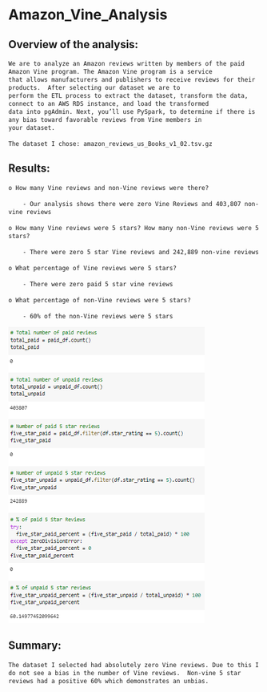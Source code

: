 # Amazon_Vine_Analysis

## Overview of the analysis:
        
    We are to analyze an Amazon reviews written by members of the paid Amazon Vine program. The Amazon Vine program is a service
    that allows manufacturers and publishers to receive reviews for their products.  After selecting our dataset we are to
    perform the ETL process to extract the dataset, transform the data, connect to an AWS RDS instance, and load the transformed
    data into pgAdmin. Next, you’ll use PySpark, to determine if there is any bias toward favorable reviews from Vine members in
    your dataset.
    
    The dataset I chose: amazon_reviews_us_Books_v1_02.tsv.gz

## Results:

    o How many Vine reviews and non-Vine reviews were there?

        - Our analysis shows there were zero Vine Reviews and 403,807 non-vine reviews

    o How many Vine reviews were 5 stars? How many non-Vine reviews were 5 stars?
    
        - There were zero 5 star Vine reviews and 242,889 non-vine reviews
    
    o What percentage of Vine reviews were 5 stars?
    
        - There were zero paid 5 star vine reviews
    
    o What percentage of non-Vine reviews were 5 stars?
    
        - 60% of the non-Vine reviews were 5 stars

![](https://github.com/PJ427/Amazon_Vine_Analysis/blob/main/Resources/step_5.PNG)
    
## Summary: 

    The dataset I selected had absolutely zero Vine reviews. Due to this I do not see a bias in the number of Vine reviews.  Non-vine 5 star
    reviews had a positive 60% which demonstrates an unbias.

